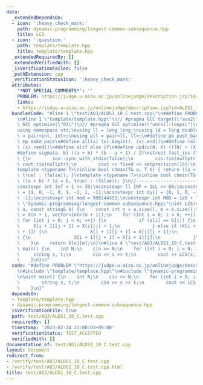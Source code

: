 ```yaml
---
data:
  _extendedDependsOn:
  - icon: ':heavy_check_mark:'
    path: dynamic-programming/longest-common-subsequence.hpp
    title: LCS
  - icon: ':question:'
    path: template/template.hpp
    title: template/template.hpp
  _extendedRequiredBy: []
  _extendedVerifiedWith: []
  _isVerificationFailed: false
  _pathExtension: cpp
  _verificationStatusIcon: ':heavy_check_mark:'
  attributes:
    '*NOT_SPECIAL_COMMENTS*': ''
    PROBLEM: https://judge.u-aizu.ac.jp/onlinejudge/description.jsp?id=ALDS1_10_C
    links:
    - https://judge.u-aizu.ac.jp/onlinejudge/description.jsp?id=ALDS1_10_C
  bundledCode: "#line 1 \"test/AOJ/ALDS1_10_C.test.cpp\"\n#define PROBLEM \"https://judge.u-aizu.ac.jp/onlinejudge/description.jsp?id=ALDS1_10_C\"\
    \n#line 1 \"template/template.hpp\"\n// #pragma GCC target(\"avx2\")\n// #pragma\
    \ GCC optimize(\"O3\")\n// #pragma GCC optimize(\"unroll-loops\")\n#include <bits/stdc++.h>\n\
    using namespace std;\nusing ll = long long;\nusing ld = long double;\nusing pii\
    \ = pair<int, int>;\nusing pll = pair<ll, ll>;\n#define pb push_back\n#define\
    \ mp make_pair\n#define all(x) (x).begin(), (x).end()\n#define rall(x) (x).rbegin(),\
    \ (x).rend()\n#define elif else if\n#define updiv(N, X) (((N) + (X)-1) / (X))\n\
    #define sigma(a, b) ((a + b) * (b - a + 1) / 2)\nstruct fast_ios {\n    fast_ios()\
    \ {\n        ios::sync_with_stdio(false);\n        cin.tie(nullptr);\n       \
    \ cout.tie(nullptr);\n        cout << fixed << setprecision(15);\n    };\n} fast_ios_;\n\
    template <typename T>\ninline bool chmax(T& a, T b) { return ((a < b) ? (a = b,\
    \ true) : (false)); }\ntemplate <typename T>\ninline bool chmin(T& a, T b) { return\
    \ ((a > b) ? (a = b, true) : (false)); }\n//----------------------------------------------------------------------------\n\
    constexpr int inf = 1 << 30;\nconstexpr ll INF = 1LL << 60;\nconstexpr int dx[]\
    \ = {1, 0, -1, 0, 1, -1, 1, -1};\nconstexpr int dy[] = {0, 1, 0, -1, 1, 1, -1,\
    \ -1};\nconstexpr int mod = 998244353;\nconstexpr int MOD = 1e9 + 7;\n#line 1\
    \ \"dynamic-programming/longest-common-subsequence.hpp\"\nint LCS(const string&\
    \ a, const string& b) {\n    const int n = a.size(), m = b.size();\n    vector<vector<int>\
    \ > X(n + 1, vector<int>(m + 1));\n    for (int i = 0; i < n; ++i) {\n       \
    \ for (int j = 0; j < m; ++j) {\n            if (a[i] == b[j]) {\n           \
    \     X[i + 1][j + 1] = X[i][j] + 1;\n            } else if (X[i + 1][j] < X[i][j\
    \ + 1]) {\n                X[i + 1][j + 1] = X[i][j + 1];\n            } else\
    \ {\n                X[i + 1][j + 1] = X[i + 1][j];\n            }\n        }\n\
    \    }\n    return X[n][m];\n}\n#line 4 \"test/AOJ/ALDS1_10_C.test.cpp\"\n\nint\
    \ main() {\n    int N;\n    cin >> N;\n    for (int i = 0; i < N; i++) {\n   \
    \     string s, t;\n        cin >> s >> t;\n        cout << LCS(s, t) << endl;\n\
    \    }\n}\n"
  code: "#define PROBLEM \"https://judge.u-aizu.ac.jp/onlinejudge/description.jsp?id=ALDS1_10_C\"\
    \n#include \"template/template.hpp\"\n#include \"dynamic-programming/longest-common-subsequence.hpp\"\
    \n\nint main() {\n    int N;\n    cin >> N;\n    for (int i = 0; i < N; i++) {\n\
    \        string s, t;\n        cin >> s >> t;\n        cout << LCS(s, t) << endl;\n\
    \    }\n}"
  dependsOn:
  - template/template.hpp
  - dynamic-programming/longest-common-subsequence.hpp
  isVerificationFile: true
  path: test/AOJ/ALDS1_10_C.test.cpp
  requiredBy: []
  timestamp: '2023-02-24 21:00:03+09:00'
  verificationStatus: TEST_ACCEPTED
  verifiedWith: []
documentation_of: test/AOJ/ALDS1_10_C.test.cpp
layout: document
redirect_from:
- /verify/test/AOJ/ALDS1_10_C.test.cpp
- /verify/test/AOJ/ALDS1_10_C.test.cpp.html
title: test/AOJ/ALDS1_10_C.test.cpp
---
```


